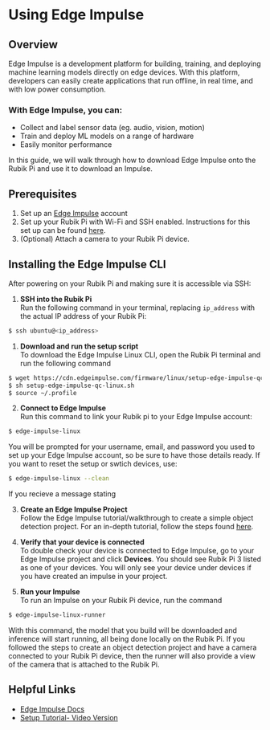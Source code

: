 # Using Edge Impulse

## Overview

Edge Impulse is a development platform for building, training, and deploying machine learning models directly on edge devices. With this platform, developers can easily create applications that run offline, in real time, and with low power consumption. 

### With Edge Impulse, you can:
- Collect and label sensor data (eg. audio, vision, motion)
- Train and deploy ML models on a range of hardware
- Easily monitor performance

In this guide, we will walk through how to download Edge Impulse onto the Rubik Pi and use it to download an Impulse. 

## Prerequisites

1. Set up an [Edge Impulse](https://studio.edgeimpulse.com/login) account
2. Set up your Rubik Pi with Wi-Fi and SSH enabled. Instructions for this set up can be found [here](https://rubikpi-ai.github.io/documentation/docs/rubik-pi-3-user-manual/quick-start/#11-introduction). 
3. (Optional) Attach a camera to your Rubik Pi device.

## Installing the Edge Impulse CLI

After powering on your Rubik Pi and making sure it is accessible via SSH:  

1. __SSH into the Rubik Pi__  
Run the following command in your terminal, replacing `ip_address` with the actual IP address of your Rubik Pi: 
```bash
$ ssh ubuntu@<ip_address> 
```

1. __Download and run the setup script__  
To download the Edge Impulse Linux CLI, open the Rubik Pi terminal and run the following command   

```bash
$ wget https://cdn.edgeimpulse.com/firmware/linux/setup-edge-impulse-qc-linux.sh
$ sh setup-edge-impulse-qc-linux.sh
$ source ~/.profile
```

2. __Connect to Edge Impulse__  
Run this command to link your Rubik pi to your Edge Impulse account:
```bash
$ edge-impulse-linux
```
You will be prompted for your username, email, and password you used to set up your Edge Impulse account, so be sure to have those details ready. If you want to reset the setup or swtich devices, use:
```bash
$ edge-impulse-linux --clean
```
If you recieve a message stating 

3. __Create an Edge Impulse Project__  
Follow the Edge Impulse tutorial/walkthrough to create a simple object detection project. For an in-depth tutorial, follow the steps found [here](https://docs.edgeimpulse.com/docs/tutorials/end-to-end-tutorials/computer-vision/object-detection/detect-objects-using-fomo).

4. __Verify that your device is connected__  
To double check your device is connected to Edge Impulse, go to your Edge Impulse project and click __Devices__. You should see Rubik Pi 3 listed as one of your devices. You will only see your device under devices if you have created an impulse in your project. 

5. __Run your Impulse__  
To run an Impulse on your Rubik Pi device, run the command 
```bash
$ edge-impulse-linux-runner
```
With this command, the model that you build will be downloaded and inference will start running, all being done locally on the Rubik Pi. If you followed the steps to create an object detection project and have a camera connected to your Rubik Pi device, then the runner will also provide a view of the camera that is attached to the Rubik Pi. 


## Helpful Links

- [Edge Impulse Docs](https://docs.edgeimpulse.com/docs/edge-ai-hardware/cpu-+-ai-accelerators/thundercomm-rubikpi3#setting-up-your-thundercomm-rubik-pi-3)
- [Setup Tutorial- Video Version](https://www.youtube.com/watch?v=E0kwTcZiTdk&t=541s)
